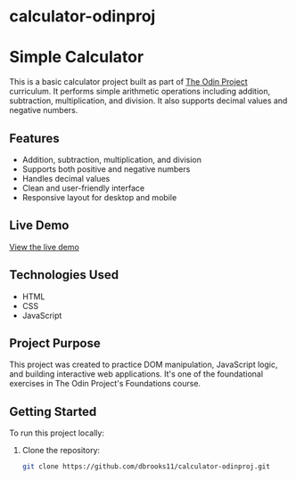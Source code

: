 # calculator-odinproj

# Simple Calculator

This is a basic calculator project built as part of [The Odin Project](https://www.theodinproject.com/) curriculum. It performs simple arithmetic operations including addition, subtraction, multiplication, and division. It also supports decimal values and negative numbers.

## Features

- Addition, subtraction, multiplication, and division
- Supports both positive and negative numbers
- Handles decimal values
- Clean and user-friendly interface
- Responsive layout for desktop and mobile

## Live Demo

[View the live demo](https://dbrooks11.github.io/calculator-odinproj)

## Technologies Used

- HTML
- CSS
- JavaScript

## Project Purpose

This project was created to practice DOM manipulation, JavaScript logic, and building interactive web applications. It's one of the foundational exercises in The Odin Project's Foundations course.

## Getting Started

To run this project locally:

1. Clone the repository:
   ```bash
   git clone https://github.com/dbrooks11/calculator-odinproj.git
